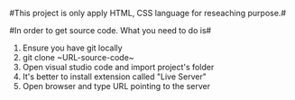 #This project is only apply HTML, CSS language for reseaching purpose.#

#In order to get source code. What you need to do is#

1. Ensure you have git locally
2. git clone ~URL-source-code~
3. Open visual studio code and import project's folder
4. It's better to install extension called "Live Server"
5. Open browser and type URL pointing to the server